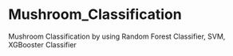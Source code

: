 # Mushroom_Classification
 Mushroom Classification by using Random Forest Classifier, SVM, XGBooster Classifier
